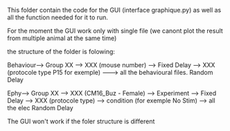 This folder contain the code for the GUI (interface graphique.py) as well as all the function needed for it to run.

For the moment the GUI work only with single file (we canont plot the result from multiple animal at the same time)

the structure of the folder is folowing:

Behaviour--> Group XX --> XXX (mouse number) --> Fixed Delay --> XXX (protocole type P15 for exemple) ---> all the behavioural files.
                                                 Random Delay


Ephy--> Group XX --> XXX (CM16_Buz - Female) --> Experiment --> Fixed Delay --> XXX (protocole type) --> condition (for exemple No Stim) --> all the elec
                                                                Random Delay

The GUI won't work if the foler structure is different
